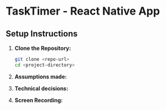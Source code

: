 # **TaskTimer - React Native App**

## **Setup Instructions**

1. **Clone the Repository:**

   ```bash
   git clone <repo-url>
   cd <project-directory>
   ```

2. **Assumptions made:**

3. **Technical decisions:**

4. **Screen Recording:**
